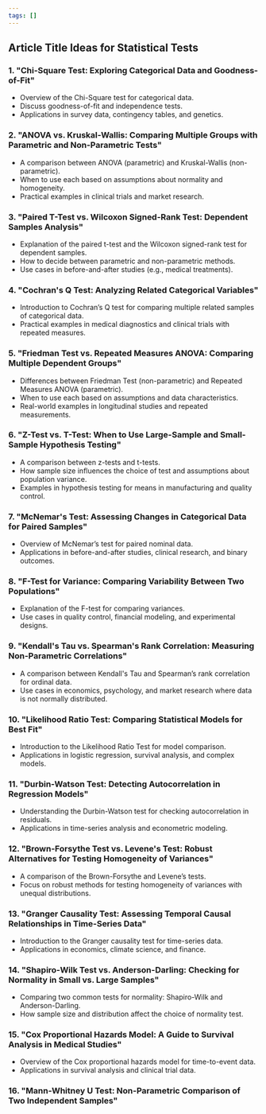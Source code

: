 ```yaml
---
tags: []
---
```


## Article Title Ideas for Statistical Tests

### 1. **"Chi-Square Test: Exploring Categorical Data and Goodness-of-Fit"**
   - Overview of the Chi-Square test for categorical data.
   - Discuss goodness-of-fit and independence tests.
   - Applications in survey data, contingency tables, and genetics.

### 2. **"ANOVA vs. Kruskal-Wallis: Comparing Multiple Groups with Parametric and Non-Parametric Tests"**
   - A comparison between ANOVA (parametric) and Kruskal-Wallis (non-parametric).
   - When to use each based on assumptions about normality and homogeneity.
   - Practical examples in clinical trials and market research.

### 3. **"Paired T-Test vs. Wilcoxon Signed-Rank Test: Dependent Samples Analysis"**
   - Explanation of the paired t-test and the Wilcoxon signed-rank test for dependent samples.
   - How to decide between parametric and non-parametric methods.
   - Use cases in before-and-after studies (e.g., medical treatments).

### 4. **"Cochran's Q Test: Analyzing Related Categorical Variables"**
   - Introduction to Cochran’s Q test for comparing multiple related samples of categorical data.
   - Practical examples in medical diagnostics and clinical trials with repeated measures.

### 5. **"Friedman Test vs. Repeated Measures ANOVA: Comparing Multiple Dependent Groups"**
   - Differences between Friedman Test (non-parametric) and Repeated Measures ANOVA (parametric).
   - When to use each based on assumptions and data characteristics.
   - Real-world examples in longitudinal studies and repeated measurements.

### 6. **"Z-Test vs. T-Test: When to Use Large-Sample and Small-Sample Hypothesis Testing"**
   - A comparison between z-tests and t-tests.
   - How sample size influences the choice of test and assumptions about population variance.
   - Examples in hypothesis testing for means in manufacturing and quality control.

### 7. **"McNemar's Test: Assessing Changes in Categorical Data for Paired Samples"**
   - Overview of McNemar’s test for paired nominal data.
   - Applications in before-and-after studies, clinical research, and binary outcomes.

### 8. **"F-Test for Variance: Comparing Variability Between Two Populations"**
   - Explanation of the F-test for comparing variances.
   - Use cases in quality control, financial modeling, and experimental designs.

### 9. **"Kendall's Tau vs. Spearman's Rank Correlation: Measuring Non-Parametric Correlations"**
   - A comparison between Kendall's Tau and Spearman’s rank correlation for ordinal data.
   - Use cases in economics, psychology, and market research where data is not normally distributed.

### 10. **"Likelihood Ratio Test: Comparing Statistical Models for Best Fit"**
   - Introduction to the Likelihood Ratio Test for model comparison.
   - Applications in logistic regression, survival analysis, and complex models.

### 11. **"Durbin-Watson Test: Detecting Autocorrelation in Regression Models"**
   - Understanding the Durbin-Watson test for checking autocorrelation in residuals.
   - Applications in time-series analysis and econometric modeling.

### 12. **"Brown-Forsythe Test vs. Levene's Test: Robust Alternatives for Testing Homogeneity of Variances"**
   - A comparison of the Brown-Forsythe and Levene’s tests.
   - Focus on robust methods for testing homogeneity of variances with unequal distributions.

### 13. **"Granger Causality Test: Assessing Temporal Causal Relationships in Time-Series Data"**
   - Introduction to the Granger causality test for time-series data.
   - Applications in economics, climate science, and finance.

### 14. **"Shapiro-Wilk Test vs. Anderson-Darling: Checking for Normality in Small vs. Large Samples"**
   - Comparing two common tests for normality: Shapiro-Wilk and Anderson-Darling.
   - How sample size and distribution affect the choice of normality test.

### 15. **"Cox Proportional Hazards Model: A Guide to Survival Analysis in Medical Studies"**
   - Overview of the Cox proportional hazards model for time-to-event data.
   - Applications in survival analysis and clinical trial data.

### 16. **"Mann-Whitney U Test: Non-Parametric Comparison of Two Independent Samples"**
